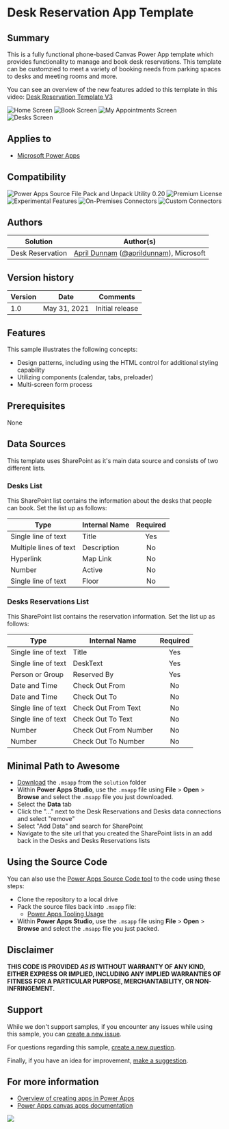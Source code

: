 # Desk Reservation App Template

## Summary

This is a fully functional phone-based Canvas Power App template which provides functionality to manage and book desk reservations.  This template can be customzied to meet a variety of booking needs from parking spaces to desks and meeting rooms and more.

You can see an overview of the new features added to this template in this video: [Desk Reservation Template V3](https://youtu.be/JgvQjQsJa80)

![Home Screen](assets/Home.png)
![Book Screen](assets/Book.png)
![My Appointments Screen](assets/MyAppointments.png)
![Desks Screen](assets/ManageDesks.png)

## Applies to

* [Microsoft Power Apps](https://docs.microsoft.com/powerapps/)

## Compatibility


![Power Apps Source File Pack and Unpack Utility 0.20](https://img.shields.io/badge/Packing%20Tool-0.20-green.svg)
![Premium License](https://img.shields.io/badge/Premium%20License-Not%20Required-green.svg "Premium Power Apps license not required")
![Experimental Features](https://img.shields.io/badge/Experimental%20Features-No-green.svg "Does not rely on experimental features")
![On-Premises Connectors](https://img.shields.io/badge/On--Premises%20Connectors-No-green.svg "Does not use on-premise connectors")
![Custom Connectors](https://img.shields.io/badge/Custom%20Connectors-Not%20Required-green.svg "Does not use custom connectors")

## Authors

Solution|Author(s)
--------|---------
Desk Reservation | [April Dunnam](LinkToYourGitHubProfile) ([@aprildunnam](https://twitter.com/aprildunnam)), Microsoft

## Version history

Version|Date|Comments
-------|----|--------
1.0|May 31, 2021|Initial release

## Features

This sample illustrates the following concepts:

* Design patterns, including using the HTML control for additional styling capability
* Utilizing components (calendar, tabs, preloader)
* Multi-screen form process

## Prerequisites

None

## Data Sources

This template uses SharePoint as it's main data source and consists of two different lists.

### Desks List

This SharePoint list contains the information about the desks that people can book.  Set the list up as follows:

|Type|Internal Name|Required|
|---|---|:---:|
|Single line of text|Title|Yes|
|Multiple lines of text|Description|No|
|Hyperlink|Map Link|No|
|Number|Active|No|
|Single line of text|Floor|No|

### Desks Reservations List

This SharePoint list contains the reservation information.  Set the list up as follows:

|Type|Internal Name|Required|
|---|---|:---:|
|Single line of text|Title|Yes|
|Single line of text|DeskText|Yes|
|Person or Group|Reserved By|Yes|
|Date and Time|Check Out From|No|
|Date and Time|Check Out To|No|
|Single line of text|Check Out From Text|No|
|Single line of text|Check Out To Text|No|
|Number|Check Out From Number|No|
|Number|Check Out To Number|No|

## Minimal Path to Awesome

* [Download](./solution/DeskReservation.msapp) the `.msapp` from the `solution` folder
* Within **Power Apps Studio**, use the `.msapp` file using **File** > **Open** > **Browse** and select the `.msapp` file you just downloaded.
* Select the **Data** tab
* Click the "..." next to the Desk Reservations and Desks data connections and select "remove"
* Select "Add Data" and search for SharePoint
* Navigate to the site url that you created the SharePoint lists in an add back in the Desks and Desks Reservations lists

## Using the Source Code

  You can also use the [Power Apps Source Code tool](https://github.com/microsoft/PowerApps-Language-Tooling) to the code using these steps:

* Clone the repository to a local drive
* Pack the source files back into `.msapp` file:
  * [Power Apps Tooling Usage](https://github.com/microsoft/PowerApps-Language-Tooling)
* Within **Power Apps Studio**, use the `.msapp` file using **File** > **Open** > **Browse** and select the `.msapp` file you just packed.

## Disclaimer

**THIS CODE IS PROVIDED *AS IS* WITHOUT WARRANTY OF ANY KIND, EITHER EXPRESS OR IMPLIED, INCLUDING ANY IMPLIED WARRANTIES OF FITNESS FOR A PARTICULAR PURPOSE, MERCHANTABILITY, OR NON-INFRINGEMENT.**

## Support

While we don't support samples, if you encounter any issues while using this sample, you can [create a new issue](https://github.com/pnp/powerapps-samples/issues/new?assignees=&labels=Needs%3A+Triage+%3Amag%3A%2Ctype%3Abug-suspected&template=bug-report.yml&sample=YOURSAMPLENAME&authors=@YOURGITHUBUSERNAME&title=YOURSAMPLENAME%20-%20).

For questions regarding this sample, [create a new question](https://github.com/pnp/powerapps-samples/issues/new?assignees=&labels=Needs%3A+Triage+%3Amag%3A%2Ctype%3Abug-suspected&template=question.yml&sample=YOURSAMPLENAME&authors=@YOURGITHUBUSERNAME&title=YOURSAMPLENAME%20-%20).

Finally, if you have an idea for improvement, [make a suggestion](https://github.com/pnp/powerapps-samples/issues/new?assignees=&labels=Needs%3A+Triage+%3Amag%3A%2Ctype%3Abug-suspected&template=suggestion.yml&sample=YOURSAMPLENAME&authors=@YOURGITHUBUSERNAME&title=YOURSAMPLENAME%20-%20).

## For more information

- [Overview of creating apps in Power Apps](https://docs.microsoft.com/powerapps/maker/)
- [Power Apps canvas apps documentation](https://docs.microsoft.com/en-us/powerapps/maker/canvas-apps/)


<img src="https://telemetry.sharepointpnp.com/powerapps-samples/samples/readme-template" />

